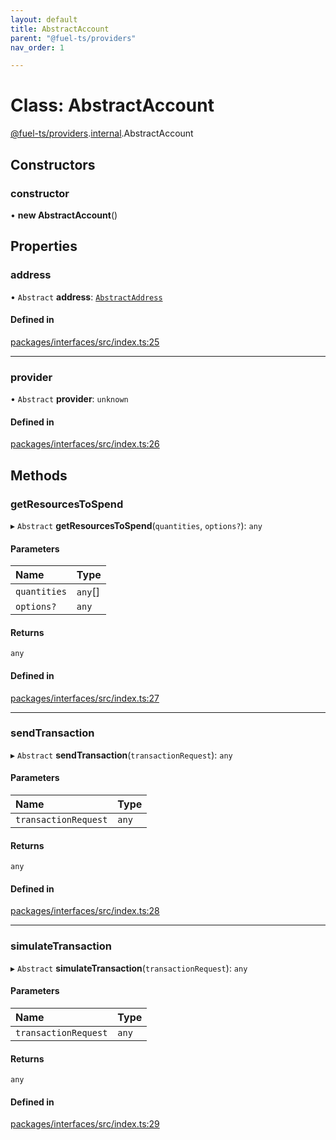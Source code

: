 ```yaml
---
layout: default
title: AbstractAccount
parent: "@fuel-ts/providers"
nav_order: 1

---
```


# Class: AbstractAccount

[@fuel-ts/providers](../index.md).[internal](../namespaces/internal.md).AbstractAccount

## Constructors

### constructor

• **new AbstractAccount**()

## Properties

### address

• `Abstract` **address**: [`AbstractAddress`](internal-AbstractAddress.md)

#### Defined in

[packages/interfaces/src/index.ts:25](https://github.com/FuelLabs/fuels-ts/blob/master/packages/interfaces/src/index.ts#L25)

___

### provider

• `Abstract` **provider**: `unknown`

#### Defined in

[packages/interfaces/src/index.ts:26](https://github.com/FuelLabs/fuels-ts/blob/master/packages/interfaces/src/index.ts#L26)

## Methods

### getResourcesToSpend

▸ `Abstract` **getResourcesToSpend**(`quantities`, `options?`): `any`

#### Parameters

| Name | Type |
| :------ | :------ |
| `quantities` | `any`[] |
| `options?` | `any` |

#### Returns

`any`

#### Defined in

[packages/interfaces/src/index.ts:27](https://github.com/FuelLabs/fuels-ts/blob/master/packages/interfaces/src/index.ts#L27)

___

### sendTransaction

▸ `Abstract` **sendTransaction**(`transactionRequest`): `any`

#### Parameters

| Name | Type |
| :------ | :------ |
| `transactionRequest` | `any` |

#### Returns

`any`

#### Defined in

[packages/interfaces/src/index.ts:28](https://github.com/FuelLabs/fuels-ts/blob/master/packages/interfaces/src/index.ts#L28)

___

### simulateTransaction

▸ `Abstract` **simulateTransaction**(`transactionRequest`): `any`

#### Parameters

| Name | Type |
| :------ | :------ |
| `transactionRequest` | `any` |

#### Returns

`any`

#### Defined in

[packages/interfaces/src/index.ts:29](https://github.com/FuelLabs/fuels-ts/blob/master/packages/interfaces/src/index.ts#L29)
